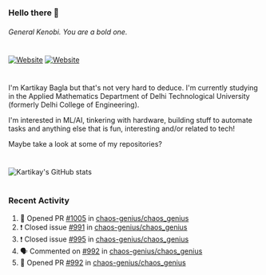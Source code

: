 ### Hello there 👋
###### General Kenobi. You are a bold one.

#
[![Website](https://img.shields.io/website?label=kartikaybagla.com&style=flat-square&url=https%3A%2F%2Fkartikaybagla.com)](https://kartikaybagla.com)
[![Website](https://img.shields.io/website?label=itwasthe.management&style=flat-square&url=https%3A%2F%2Fitwasthe.management)](https://itwasthe.management)
#

I'm Kartikay Bagla but that's not very hard to deduce. I'm currently studying in the Applied Mathematics Department of Delhi Technological University (formerly Delhi College of Engineering).

I'm interested in ML/AI, tinkering with hardware, building stuff to automate tasks and anything else that is fun, interesting and/or related to tech!

Maybe take a look at some of my repositories?

#
![Kartikay's GitHub stats](https://github-readme-stats.vercel.app/api?username=kartikay-bagla&count_private=true&show_icons=true&theme=radical)
#


### Recent Activity
<!--START_SECTION:activity-->
1. 💪 Opened PR [#1005](https://github.com/chaos-genius/chaos_genius/pull/1005) in [chaos-genius/chaos_genius](https://github.com/chaos-genius/chaos_genius)
2. ❗️ Closed issue [#991](https://github.com/chaos-genius/chaos_genius/issues/991) in [chaos-genius/chaos_genius](https://github.com/chaos-genius/chaos_genius)
3. ❗️ Closed issue [#995](https://github.com/chaos-genius/chaos_genius/issues/995) in [chaos-genius/chaos_genius](https://github.com/chaos-genius/chaos_genius)
4. 🗣 Commented on [#992](https://github.com/chaos-genius/chaos_genius/issues/992) in [chaos-genius/chaos_genius](https://github.com/chaos-genius/chaos_genius)
5. 💪 Opened PR [#992](https://github.com/chaos-genius/chaos_genius/pull/992) in [chaos-genius/chaos_genius](https://github.com/chaos-genius/chaos_genius)
<!--END_SECTION:activity-->
